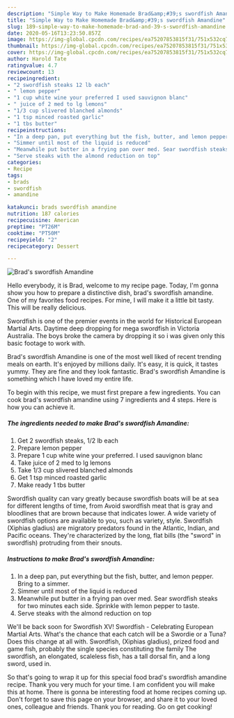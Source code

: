 ```yaml
---
description: "Simple Way to Make Homemade Brad&amp;#39;s swordfish Amandine"
title: "Simple Way to Make Homemade Brad&amp;#39;s swordfish Amandine"
slug: 189-simple-way-to-make-homemade-brad-and-39-s-swordfish-amandine
date: 2020-05-16T13:23:50.857Z
image: https://img-global.cpcdn.com/recipes/ea75207853815f31/751x532cq70/brads-swordfish-amandine-recipe-main-photo.jpg
thumbnail: https://img-global.cpcdn.com/recipes/ea75207853815f31/751x532cq70/brads-swordfish-amandine-recipe-main-photo.jpg
cover: https://img-global.cpcdn.com/recipes/ea75207853815f31/751x532cq70/brads-swordfish-amandine-recipe-main-photo.jpg
author: Harold Tate
ratingvalue: 4.7
reviewcount: 13
recipeingredient:
- "2 swordfish steaks 12 lb each"
- " lemon pepper"
- "1 cup white wine your preferred I used sauvignon blanc"
- " juice of 2 med to lg lemons"
- "1/3 cup slivered blanched almonds"
- "1 tsp minced roasted garlic"
- "1 tbs butter"
recipeinstructions:
- "In a deep pan, put everything but the fish, butter, and lemon pepper. Bring to a simmer."
- "Simmer until most of the liquid is reduced"
- "Meanwhile put butter in a frying pan over med. Sear swordfish steaks for two minutes each side. Sprinkle with lemon pepper to taste."
- "Serve steaks with the almond reduction on top"
categories:
- Recipe
tags:
- brads
- swordfish
- amandine

katakunci: brads swordfish amandine 
nutrition: 187 calories
recipecuisine: American
preptime: "PT26M"
cooktime: "PT50M"
recipeyield: "2"
recipecategory: Dessert

---
```



![Brad&#39;s swordfish Amandine](https://img-global.cpcdn.com/recipes/ea75207853815f31/751x532cq70/brads-swordfish-amandine-recipe-main-photo.jpg)

Hello everybody, it is Brad, welcome to my recipe page. Today, I'm gonna show you how to prepare a distinctive dish, brad&#39;s swordfish amandine. One of my favorites food recipes. For mine, I will make it a little bit tasty. This will be really delicious.

Swordfish is one of the premier events in the world for Historical European Martial Arts. Daytime deep dropping for mega swordfish in Victoria Australia. The boys broke the camera by dropping it so i was given only this basic footage to work with.

Brad&#39;s swordfish Amandine is one of the most well liked of recent trending meals on earth. It's enjoyed by millions daily. It's easy, it is quick, it tastes yummy. They are fine and they look fantastic. Brad&#39;s swordfish Amandine is something which I have loved my entire life.


To begin with this recipe, we must first prepare a few ingredients. You can cook brad&#39;s swordfish amandine using 7 ingredients and 4 steps. Here is how you can achieve it.

<!--inarticleads1-->

##### The ingredients needed to make Brad&#39;s swordfish Amandine:

1. Get 2 swordfish steaks, 1/2 lb each
1. Prepare  lemon pepper
1. Prepare 1 cup white wine your preferred. I used sauvignon blanc
1. Take  juice of 2 med to lg lemons
1. Take 1/3 cup slivered blanched almonds
1. Get 1 tsp minced roasted garlic
1. Make ready 1 tbs butter


Swordfish quality can vary greatly because swordfish boats will be at sea for different lengths of time, from Avoid swordfish meat that is gray and bloodlines that are brown because that indicates lower. A wide variety of swordfish options are available to you, such as variety, style. Swordfish (Xiphias gladius) are migratory predators found in the Atlantic, Indian, and Pacific oceans. They&#39;re characterized by the long, flat bills (the &#34;sword&#34; in swordfish) protruding from their snouts. 

<!--inarticleads2-->

##### Instructions to make Brad&#39;s swordfish Amandine:

1. In a deep pan, put everything but the fish, butter, and lemon pepper. Bring to a simmer.
1. Simmer until most of the liquid is reduced
1. Meanwhile put butter in a frying pan over med. Sear swordfish steaks for two minutes each side. Sprinkle with lemon pepper to taste.
1. Serve steaks with the almond reduction on top


We&#39;ll be back soon for Swordfish XV! Swordfish - Celebrating European Martial Arts. What&#39;s the chance that each catch will be a Swordie or a Tuna? Does this change at all with. Swordfish, (Xiphias gladius), prized food and game fish, probably the single species constituting the family The swordfish, an elongated, scaleless fish, has a tall dorsal fin, and a long sword, used in. 

So that's going to wrap it up for this special food brad&#39;s swordfish amandine recipe. Thank you very much for your time. I am confident you will make this at home. There is gonna be interesting food at home recipes coming up. Don't forget to save this page on your browser, and share it to your loved ones, colleague and friends. Thank you for reading. Go on get cooking!
